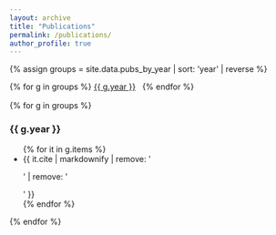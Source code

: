 ```yaml
---
layout: archive
title: "Publications"
permalink: /publications/
author_profile: true
---
```

{% assign groups = site.data.pubs_by_year | sort: 'year' | reverse %}

<nav class="years-nav" style="margin-bottom:1rem;">
  {% for g in groups %}
    <a href="#y{{ g.year }}" style="margin-right:0.5rem;">{{ g.year }}</a>
  {% endfor %}
</nav>

{% for g in groups %}
### <a id="y{{ g.year }}"></a>{{ g.year }}

<ul class="pub-list">
  {% for it in g.items %}
    <li class="pub-item">
      {{ it.cite | markdownify | remove: '<p>' | remove: '</p>' }}
    </li>
  {% endfor %}
</ul>
{% endfor %}
